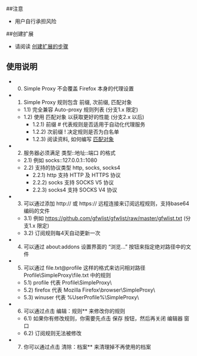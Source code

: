 ##注意

- 用户自行承担风险

##创建扩展

- 请阅读 <a href="https://github.com/jc3213/Misc/blob/master/Manual/zh-CN/HowToBuild.md">创建扩展的步骤</a>

## 使用说明

- 0) Simple Proxy 不会覆盖 Firefox 本身的代理设置
- 1) Simple Proxy 规则包含 前缀, 次前缀, 匹配对象
  - 1.1) 完全兼容 Auto-proxy 规则列表 (分支1.x 限定)
  - 1.2) 使用 匹配对象 以获取更好的性能 (分支2.x 以后)
    - 1.2.1) 前缀 # 代表规则是否适用于自动化代理服务
    - 1.2.2) 次前缀 ! 决定规则是否为白名单
    - 1.2.3) 阅读资料, 如何编写 <a href="https://developer.mozilla.org/en-US/Add-ons/WebExtensions/Match_patterns">匹配对象</a>
- 2) 服务器必须满足 类型::地址::端口 的格式
  - 2.1) 例如 socks::127.0.0.1::1080
  - 2.2) 支持的协议类型 http, socks, socks4
    - 2.2.1) http 支持 HTTP 及 HTTPS 协议
    - 2.2.2) socks 支持 SOCKS V5 协议
    - 2.2.3) socks4 支持 SOCKS V4 协议
- 3) 可以通过添加 http:// 或 https:// 远程连接来订阅远程规则，支持base64编码的文件
  - 3.1) 例如 https://github.com/gfwlist/gfwlist/raw/master/gfwlist.txt (分支1.x 限定)
  - 3.2) 订阅规则每4天自动更新一次
- 4) 可以通过 about:addons 设置界面的 “浏览...” 按钮来指定绝对路径中的文件
- 5) 可以通过 file.txt@profile 这样的格式来访问相对路径 Profile\SimpleProxy\file.txt 中的规则
  - 5.1) profile 代表 Profile\SimpleProxy\
  - 5.2) firefox 代表 Mozilla Firefox\browser\SimpleProxy\
  - 5.3) winuser 代表 %UserProfile%\SimpleProxy\
- 6) 可以通过点击 编辑：规则** 来修改你的规则
  - 6.1) 如果你有修改规则，你需要先点击 保存 按钮，然后再关闭 编辑器 窗口
  - 6.2) 订阅规则无法被修改
- 7) 你可以通过点击 清除：档案** 来清理掉不再使用的档案
